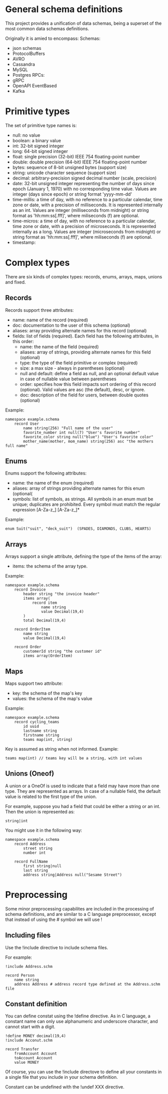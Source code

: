 # General schema definitions

This project provides a unification of data schemas, being a superset of the
most common data schemas definitions.

Originally it is amied to encompass:
Schemas:
 - json schemas
 - ProtocolBuffers
 - AVRO
 - Cassandra
 - MySQL
 - Postgres
RPCs:
 - gRPC
 - OpenAPI
EventBased
 - Kafka

# Primitive types
The set of primitive type names is:

- null: no value
- boolean: a binary value
- int: 32-bit signed integer
- long: 64-bit signed integer
- float: single precision (32-bit) IEEE 754 floating-point number
- double: double precision (64-bit) IEEE 754 floating-point number
- bytes: sequence of 8-bit unsigned bytes (support size)
- string: unicode character sequence (support size)
- decimal: arbitrary-precision signed decimal number (scale, precision)
- date: 32-bit unsigned integer representing the number of days since epoch 
	(January 1, 1970) with no corresponding time value. Values are integer (days
	since epoch) or string format 'yyyy-mm-dd'
- time-millis: a time of day, with no reference to a particular calendar, time
	zone or date, with a precision of milliseconds. It is represented internally
	as an int. Values are integer (milliseconds from midnight) or string format
	as 'hh:mm:ss[.fff]', where miliseconds (f) are optional.
- time-micros: a time of day, with no reference to a particular calendar, time
	zone or date, with a precision of microseconds. It is represented internally
	as a long. Values are integer (microseconds from midnight) or string format
	as 'hh:mm:ss[.fff]', where miliseconds (f) are optional.
- timestamp: 



# Complex types
There are six kinds of complex types: records, enums, arrays, maps, unions and
fixed.

## Records
Records support three attributes:
- name: name of the record (required)
- doc: documentation to the user of this schema (optional)
- aliases: array providing alternate names for this record (optional)
- fields: list of fields (required). Each field has the following attributes, in
	this order:
	- name: the name of the field (required)
	- aliases: array of strings, providing alternate names for this field (optional)
	- type: the type of the field primitive or complex (required)
	- size: a max size - always in parentheses (optional)
	- null and default: define a field as null, and an optional default value in
		case of nullable value between parentheses
	- order: specifies how this field impacts sort ordering of this record
		(optional). Valid values are asc (the default), desc, or ignore.
	- doc: description of the field for users, between double quotes (optional)

Example:
```
namespace example.schema
	record User
		name string(256) "Full name of the user"
		favorite_number int null(7) "User's favorite number"
		favorite_color string null("blue") "User's favorite color"
		mother_name(mother, mom_name) string(256) asc "the mothers full name"
```

## Enums
Enums support the following attributes:
- name: the name of the enum (required)
- aliases: array of strings providing alternate names for this enum (optional(
- symbols: list of symbols, as strings. All symbols in an enum must be unique;
	duplicates are prohibited. Every symbol must match the regular expression
	[A-Za-z_] [A-Za-z_]*

Example:
```
enum Suit("suit", "deck_suit")  (SPADES, DIAMONDS, CLUBS, HEARTS)
```

## Arrays
Arrays support a single attribute, defining the type of the items of the array:
- items: the schema of the array type.

Example:
```
namespace example.schema
	record Invoice
		header string "the invoice header"
		items array(
			record item
				name string
				value Decimal(19,4)
		)
		total Decimal(19,4)

	record OrderItem
		name string
		value Decimal(19,4)
	
	record Order
		customerId string "the customer id"
		items array(OrderItem)

```

## Maps
Maps support two attribute:
- key: the schema of the map's key
- values: the schema of the map's value



Example:
```
namespace example.schema
	record cycling_teams
		id uuid
		lastname string
		firstname string
		teams map(int, string)

```

Key is assumed as string when not informed.
Example:
```
teams map(int) // teams key will be a string, with int values
```

## Unions (Oneof)
A union or a OneOf is used to indicate that a field may have more than one type. They are
represented as arrays.
In case of a nullable field, the default value is related to the first type of
the union.

For example, suppose you had a field that could be either a string or an int.
Then the union is represented as: 
```
string|int

```

You might use it in the following way:

```
namespace example.schema
	record Address
		street string
		number int

	record FullName
		first string|null
		last string
		address string|Address null("Sesame Street") 

```

# Preprocessing
Some minor preprocessing capabilites are included in the processing of schema
definitions, and are similar to a C language preprocessor, except that instead
of using the # symbol we will use !

## Including files

Use the !include directive to include schema files.

For example:
```
!include Address.schm

record Person
	name string
	address Address # address record type defined at the Address.schm file

```

## Constant definition

You can define constat using the !define directive. As in C language, a constant
name can only use alphanumeric and underscore character, and cannot start with
a digit.

```
!define MONEY decimal(19,4)
!include Acconut.schm

record Transfer
	fromAccount Account
	toAccount Account
	value MONEY
```

Of course, you can use the !include directove to define all your constants in
a single file that you include in your schema definition.

Constant can be undefined with the !undef XXX directive.

